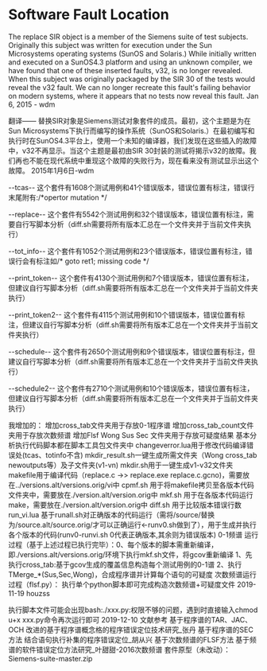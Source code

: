 # Software Fault Location
The replace SIR object is a member of the Siemens suite of test subjects. Originally this subject was written for execution under the Sun Microsystems operating systems (SunOS and Solaris.) While initially written and executed on a SunOS4.3 platform and using an unknown compiler, we have found that one of these inserted faults, v32, is no longer revealed. When this subject was originally packaged by the SIR 30 of the tests would reveal the v32 fault. We can no longer recreate this fault's failing behavior on modern systems, where it appears that no tests now reveal this fault. Jan 6, 2015 - wdm

翻译—— 替换SIR对象是Siemens测试对象套件的成员。最初，这个主题是为在Sun Microsystems下执行而编写的操作系统（SunOS和Solaris.）在最初编写和执行时在SunOS4.3平台上，使用一个未知的编译器，我们发现在这些插入的故障中，v32不再显示。当这个主题是最初由SIR 30封装的测试将揭示v32的故障。我们再也不能在现代系统中重现这个故障的失败行为，现在看来没有测试显示出这个故障。 2015年1月6日-wdm


--tcas--
这个套件有1608个测试用例和41个错误版本，错误位置有标注，错误行末尾附有:/*opertor mutation */

--replace--
这个套件有5542个测试用例和32个错误版本，错误位置有标注，需要自行写脚本分析（diff.sh需要将所有版本汇总在一个文件夹并于当前文件夹执行）

--tot_info--
这个套件有1052个测试用例和23个错误版本，错误位置有标注，错误行会有标注如/* 				goto ret1; missing code */

--print_token--
这个套件有4130个测试用例和7个错误版本，错误位置有标注，但建议自行写脚本分析（diff.sh需要将所有版本汇总在一个文件夹并于当前文件夹执行）

--print_token2--
这个套件有4115个测试用例和10个错误版本，错误位置有标注，但建议自行写脚本分析（diff.sh需要将所有版本汇总在一个文件夹并于当前文件夹执行）

--schedule--
这个套件有2650个测试用例和9个错误版本，错误位置有标注，但建议自行写脚本分析（diff.sh需要将所有版本汇总在一个文件夹并于当前文件夹执行）

--schedule2--
这个套件有2710个测试用例和10个错误版本，错误位置有标注，但建议自行写脚本分析（diff.sh需要将所有版本汇总在一个文件夹并于当前文件夹执行）

我增加的： 
增加cross_tab文件夹用于存放0-1程序谱 
增加cross_tab_count文件夹用于存放次数频谱 
增加Flsf Wong Sus Sec 文件夹用于存放可疑度结果 
基本分析执行代码脚本都在脚本工具包文件夹中 
changeverror.lua用于修改代码编译错误处(tcas、totinfo不含)
mkdir_result.sh一键生成所需文件夹（Wong cross_tab newoutputs等）及子文件夹(v1-vn)
mkdir.sh用于一键生成v1-v32文件夹 
makefile用于编译代码（replace.c ->> replace.exe replace.c.gcno)，需要放在../versions.alt/versions.orig/vi中 
cpmf.sh 用于将makefile拷贝至各版本代码文件夹中，需要放在./version.alt/version.orig中 
mkf.sh 用于在各版本代码运行 make，需要放在./version.alt/version.orig中 
diff.sh 用于比较版本错误行数 
run_vi.lua 基于runall.sh对正确版本的代码运行（需将/source/替换为/source.alt/source.orig/才可以正确运行<-runv0.sh做到了），用于生成并执行各个版本的代码(runv0-runvi.sh 0代表正确版本,其余则为错误版本) 0-1频谱
运行过程（基于上述过程已执行完毕）：0、每个版本的脚本需重新编译，即./versions.alt/versions.orig/环境下执行mkf.sh文件，将gcov重新编译 1、先执行cross_tab:基于gcov生成的覆盖信息构造每个测试用例的0-1谱 2、执行TMerge_*(Sus,Sec,Wong)，合成程序谱并计算每个语句的可疑度 次数频谱运行过程（flsf.py）： 执行单个python脚本即可完成构造次数频谱+可疑度文件 
2019-11-19 houzss 

执行脚本文件可能会出现bash:./xxx.py:权限不够的问题，遇到时直接输入chmod u+x xxx.py命令再次运行即可
2019-12-10
文献参考 
基于程序谱的TAR、JAC、OCH 改进的基于程序谱概念格的程序错误定位技术研究_张丹 基于程序谱的SEC方法 结合语句执行补集的程序错误定位_胡从兴 
基于次数频谱的FLSF方法 基于频谱的软件错误定位方法研究_叶甜甜-2016次数频谱
套件原型（未改动）：Siemens-suite-master.zip
